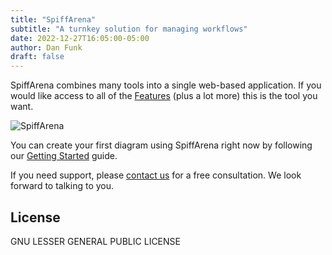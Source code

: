 ```yaml
---
title: "SpiffArena"
subtitle: "A turnkey solution for managing workflows"
date: 2022-12-27T16:05:00-05:00
author: Dan Funk
draft: false
---
```


SpiffArena combines many tools into a single web-based application.  If you would like access to all of the [Features](/pages/features) (plus a lot more) this is the tool you want.  

![SpiffArena](/images/spiffarena/spiffarena.png)

You can create your first diagram using SpiffArena right now by following our [Getting Started](/posts/get_started) guide.  

If you need support, please [contact us](/pages/support) for a free consultation.  We look forward to talking to you. 


## License
GNU LESSER GENERAL PUBLIC LICENSE


